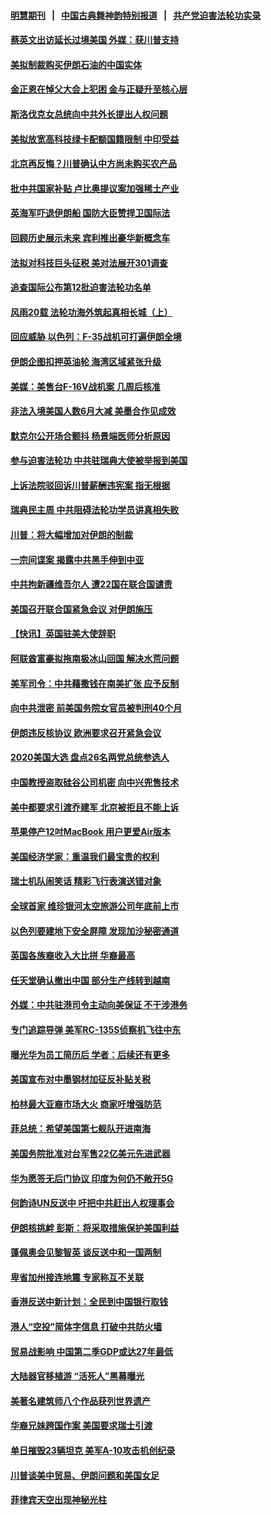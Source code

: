 #### [明慧期刊](https://github.com/gfw-breaker/mh-qikan) &nbsp;&nbsp;|&nbsp;&nbsp; [中国古典舞神韵特别报道](https://github.com/gfw-breaker/mh-news/blob/master/shenyun.md?t=07120635) &nbsp;&nbsp;|&nbsp;&nbsp; [共产党迫害法轮功实录](https://github.com/gfw-breaker/mh-news/blob/master/README.md?t=07120635)  

#### [蔡英文出访延长过境美国 外媒：获川普支持](../pages/nsc418/n11380074.md?t=07120635) 

#### [美拟制裁购买伊朗石油的中国实体](../pages/nsc418/n11378949.md?t=07120635) 

#### [金正恩在悼父大会上犯困 金与正疑升至核心层](../pages/nsc418/n11379332.md?t=07120635) 

#### [斯洛伐克女总统向中共外长提出人权问题](../pages/nsc418/n11379177.md?t=07120635) 

#### [美拟放宽高科技绿卡配额国籍限制 中印受益](../pages/nsc418/n11378695.md?t=07120635) 

#### [北京再反悔？川普确认中方尚未购买农产品](../pages/nsc418/n11378832.md?t=07120635) 

#### [批中共国家补贴 卢比奥提议案加强稀土产业](../pages/nsc418/n11378554.md?t=07120635) 

#### [英海军吓退伊朗船 国防大臣赞捍卫国际法](../pages/nsc418/n11378652.md?t=07120635) 

#### [回顾历史展示未来 宾利推出豪华新概念车](../pages/nsc418/n11378412.md?t=07120635) 

#### [法拟对科技巨头征税 美对法展开301调查](../pages/nsc418/n11378215.md?t=07120635) 

#### [追查国际公布第12批迫害法轮功名单](../pages/nsc418/n11378273.md?t=07120635) 

#### [风雨20载 法轮功海外筑起真相长城（上）](../pages/nsc418/n11362257.md?t=07120635) 

#### [回应威胁 以色列：F-35战机可打遍伊朗全境](../pages/nsc418/n11378082.md?t=07120635) 

#### [伊朗企图扣押英油轮 海湾区域紧张升级](../pages/nsc418/n11377851.md?t=07120635) 

#### [美媒：美售台F-16V战机案 几周后核准](../pages/nsc418/n11377771.md?t=07120635) 

#### [非法入境美国人数6月大减 美墨合作见成效](../pages/nsc418/n11377308.md?t=07120635) 

#### [默克尔公开场合颤抖 杨景端医师分析原因](../pages/nsc418/n11377100.md?t=07120635) 

#### [参与迫害法轮功 中共驻瑞典大使被举报到美国](../pages/nsc418/n11376727.md?t=07120635) 

#### [上诉法院驳回诉川普薪酬违宪案 指无根据](../pages/nsc418/n11376979.md?t=07120635) 

#### [瑞典民主周 中共阻碍法轮功学员讲真相失败](../pages/nsc418/n11376814.md?t=07120635) 

#### [川普：将大幅增加对伊朗的制裁](../pages/nsc418/n11376633.md?t=07120635) 

#### [一宗间谍案 揭露中共黑手伸到中亚](../pages/nsc418/n11376477.md?t=07120635) 

#### [中共拘新疆维吾尔人 遭22国在联合国谴责](../pages/nsc418/n11376307.md?t=07120635) 

#### [美国召开联合国紧急会议 对伊朗施压](../pages/nsc418/n11376199.md?t=07120635) 

#### [【快讯】英国驻美大使辞职](../pages/nsc418/n11376087.md?t=07120635) 

#### [阿联酋富豪拟拖南极冰山回国 解决水荒问题](../pages/nsc418/n11375742.md?t=07120635) 

#### [美军司令：中共藉撒钱在南美扩张 应予反制](../pages/nsc418/n11375541.md?t=07120635) 

#### [向中共泄密 前美国务院女官员被判刑40个月](../pages/nsc418/n11374763.md?t=07120635) 

#### [伊朗违反核协议 欧洲要求召开紧急会议](../pages/nsc418/n11374980.md?t=07120635) 

#### [2020美国大选 盘点26名两党总统参选人](../pages/nsc418/n11374447.md?t=07120635) 

#### [中国教授盗取硅谷公司机密 向中兴兜售技术](../pages/nsc418/n11374684.md?t=07120635) 

#### [美中都要求引渡乔建军 北京被拒且不能上诉](../pages/nsc418/n11374492.md?t=07120635) 

#### [苹果停产12吋MacBook 用户更爱Air版本](../pages/nsc418/n11374258.md?t=07120635) 

#### [美国经济学家：重温我们最宝贵的权利](../pages/nsc418/n11374224.md?t=07120635) 

#### [瑞士机队闹笑话 精彩飞行表演送错对象](../pages/nsc418/n11374240.md?t=07120635) 

#### [全球首家 维珍银河太空旅游公司年底前上市](../pages/nsc418/n11374098.md?t=07120635) 

#### [以色列要建地下安全屏障 发现加沙秘密通道](../pages/nsc418/n11374020.md?t=07120635) 

#### [英国各族裔收入大比拼  华裔最高](../pages/nsc418/n11374091.md?t=07120635) 

#### [任天堂确认撤出中国 部分生产线转到越南](../pages/nsc418/n11374101.md?t=07120635) 

#### [外媒：中共驻港司令主动向美保证 不干涉港务](../pages/nsc418/n11373673.md?t=07120635) 

#### [专门追踪导弹 美军RC-135S侦察机飞往中东](../pages/nsc418/n11373733.md?t=07120635) 

#### [曝光华为员工简历后 学者：后续还有更多](../pages/nsc418/n11373245.md?t=07120635) 

#### [美国宣布对中墨钢材加征反补贴关税](../pages/nsc418/n11373591.md?t=07120635) 

#### [柏林最大亚裔市场大火 商家吁增强防范](../pages/nsc418/n11373505.md?t=07120635) 

#### [菲总统：希望美国第七舰队开进南海](../pages/nsc418/n11373325.md?t=07120635) 

#### [美国务院批准对台军售22亿美元先进武器](../pages/nsc418/n11372759.md?t=07120635) 

#### [华为愿签无后门协议 印度为何仍不敞开5G](../pages/nsc418/n11372425.md?t=07120635) 

#### [何韵诗UN反送中 吁把中共赶出人权理事会](../pages/nsc418/n11372333.md?t=07120635) 

#### [伊朗核挑衅 彭斯：将采取措施保护美国利益](../pages/nsc418/n11372220.md?t=07120635) 

#### [蓬佩奥会见黎智英 谈反送中和一国两制](../pages/nsc418/n11372426.md?t=07120635) 

#### [卑省加州接连地震 专家称互不关联](../pages/nsc418/n11371137.md?t=07120635) 

#### [香港反送中新计划：全民到中国银行取钱](../pages/nsc418/n11372291.md?t=07120635) 

#### [港人“空投”简体字信息 打破中共防火墙](../pages/nsc418/n11372244.md?t=07120635) 

#### [贸易战影响 中国第二季GDP或达27年最低](../pages/nsc418/n11371967.md?t=07120635) 

#### [大陆器官移植游 “活死人”黑幕曝光](../pages/nsc418/n11371067.md?t=07120635) 

#### [美著名建筑师八个作品获列世界遗产](../pages/nsc418/n11371840.md?t=07120635) 

#### [华裔兄妹跨国作案 美国要求瑞士引渡](../pages/nsc418/n11372061.md?t=07120635) 

#### [单日摧毁23辆坦克 美军A-10攻击机创纪录](../pages/nsc418/n11371647.md?t=07120635) 

#### [川普谈美中贸易、伊朗问题和美国女足](../pages/nsc418/n11371588.md?t=07120635) 

#### [菲律宾天空出现神秘光柱](../pages/nsc418/n11371462.md?t=07120635) 

